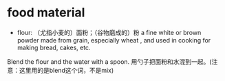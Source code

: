 # food material

- flour: （尤指小麦的）面粉；（谷物磨成的）粉 a fine white or brown powder made from grain, especially wheat , and used in cooking for making bread, cakes, etc.

Blend the flour and the water with a spoon. 用勺子把面粉和水混到一起。(注意：这里用的是blend这个词，不是mix)
